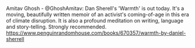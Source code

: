 Amitav Ghosh - @GhoshAmitav: Dan Sherell's 'Warmth' is out today. It's a moving, beautifully written memoir of an activist's coming-of-age in this era of climate disruption. It is also a profound meditation on writing, language and story-telling. Strongly recommended. 
https://www.penguinrandomhouse.com/books/670357/warmth-by-daniel-sherrell
